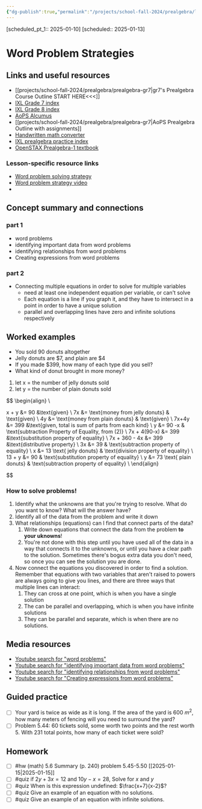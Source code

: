 ```yaml
---
{"dg-publish":true,"permalink":"/projects/school-fall-2024/prealgebra/lessons/word-problem-strategies/"}
---
```



[scheduled_pt_1:: 2025-01-10]
[scheduled:: 2025-01-13]

#  Word Problem Strategies

## Links and useful resources 

- [[projects/school-fall-2024/prealgebra/prealgebra-gr7\|gr7's Prealgebra Course Outline START HERE<<<]]
- [IXL Grade 7 index](https://www.ixl.com/math/grade-7)
- [IXL Grade 8 index](https://www.ixl.com/math/grade-8)
- [AoPS Alcumus](https://artofproblemsolving.com/alcumus)
- [[projects/school-fall-2024/prealgebra/prealgebra-gr7\|AoPS Prealgebra Outline with assignments]]
- [Handwritten math converter](https://webdemo.myscript.com/views/math/index.html#)
- [IXL prealgebra practice index](https://www.ixl.com/math/grade-7)
- [OpenSTAX Prealgebra-1 textbook](https://openstax.org/books/prealgebra-2e/pages/1-introduction)


### Lesson-specific resource links


- [Word problem solving strategy](https://openstax.org/books/prealgebra-2e/pages/9-1-use-a-problem-solving-strategy) 
- [Word problem strategy video](https://www.youtube.com/watch?v=6NAWREVdpo0) 
-  


## Concept summary and connections

### part 1
- word problems 
- identifying important data from word problems 
- identifying relationships from word problems 
- Creating expressions from word problems 

### part 2
- Connecting multiple equations in order to solve for multiple variables
    - need at least one independent equation per variable, or can't solve
    - Each equation is a line if you graph it, and they have to intersect in a point in order to have a unique solution
    - parallel and overlapping lines have zero and infinite solutions respectively


## Worked examples

- You sold 90 donuts altogether
- Jelly donuts are $7, and plain are $4
- If you made $399, how many of each type did you sell?
- What kind of donut brought in more money?

1. let x = the number of jelly donuts sold
2. let y = the number of plain donuts sold

$$
\begin{align} \\

x + y &= 90 &\text{given} \\ 
7x &= \text{money from jelly donuts} & \text{given} \\
4y &= \text{money from plain donuts} & \text{given} \\
7x+4y &= 399 &\text{given, total is sum of parts from each kind} \\
y &= 90 -x & \text{subtraction Property of Equality, from (2)} \\
7x + 4(90-x) &= 399 &\text{substitution property of equality} \\
7x + 360 - 4x &= 399 &\text{distributive property} \\
3x &= 39 & \text{subtraction property of equality} \\
x &= 13 \text{ jelly donuts} & \text{division property of equality} \\
13 + y &= 90 & \text{substitution property of equality} \\
y &= 73 \text{ plain donuts} & \text{subtraction property of equality} \\
\end{align} 

$$

### How to solve problems!

1. Identify what the unknowns are that you're trying to resolve. What do you want to know? What will the answer have?
2. Identify all of the data from the problem and write it down
3. What relationships (equations) can I find that connect parts of the data?
    1. Write down equations that connect the data from the problem **to your uknowns**! 
    2. You're not done with this step until you have used all of the data in a way that connects it to the unknowns, or until you have a clear path to the solution. Sometimes there's bogus extra data you don't need, so once you can see the solution you are done.
4. Now connect the equations you discovered in order to find a solution. Remember that equations with two variables that aren't raised to powers are always going to give you lines, and there are three ways that multiple lines can interact:
    1. They can cross at one point, which is when you have a single solution
    2. The can be parallel and overlapping, which is when you have infinite solutions
    3. They can be parallel and separate, which is when there are no solutions.

## Media resources

- [Youtube search for "word problems"](https://www.youtube.com/results?search_query=word%20problems)  
- [Youtube search for "identifying important data from word problems"](https://www.youtube.com/results?search_query=identifying%20important%20data%20from%20word%20problems)  
- [Youtube search for "identifying relationships from word problems"](https://www.youtube.com/results?search_query=identifying%20relationships%20from%20word%20problems)  
- [Youtube search for "Creating expressions from word problems"](https://www.youtube.com/results?search_query=Creating%20expressions%20from%20word%20problems)  

## Guided practice


- [ ] Your yard is twice as wide as it is long. If the area of the yard is 600 $m^2$, how many meters of fencing will you need to surround the yard?  
- [ ] Problem 5.44: 60 tickets sold, some worth two points and the rest worth 5. With 231 total points, how many of each ticket were sold?

## Homework


- [ ] #hw (math) 5.6 Summary (p. 240) problem 5.45-5.50 [[2025-01-15\|2025-01-15]] 
- [ ] #quiz if $2y+3x = 12$ and $10y-x=28$, Solve for $x \text{ and } y$
- [ ] #quiz When is this expression undefined: $\frac{x+7}{x-2}$?
- [ ] #quiz Give an example of an equation with no solutions.
- [ ] #quiz Give an example of an equation with infinite solutions.
